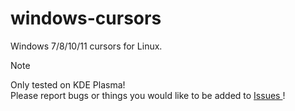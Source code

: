 # windows-cursors
Windows 7/8/10/11 cursors for Linux.

>[!NOTE]
>Only tested on KDE Plasma! <br>
>Please report bugs or things you would like to be added to [Issues ](https://github.com/birbkeks/windows-cursors/issues)!
